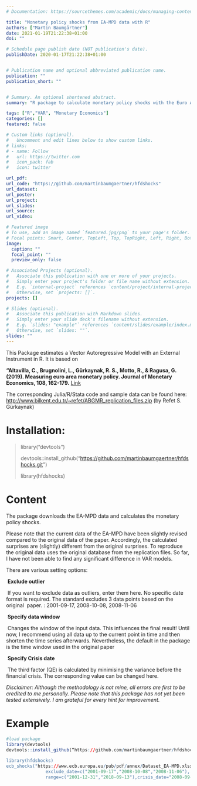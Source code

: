 ```yaml
---
# Documentation: https://sourcethemes.com/academic/docs/managing-content/

title: "Monetary policy shocks from EA-MPD data with R"
authors: ["Martin Baumgärtner"]
date: 2021-01-19T21:22:38+01:00
doi: ""

# Schedule page publish date (NOT publication's date).
publishDate: 2020-01-17T21:22:38+01:00


# Publication name and optional abbreviated publication name.
publication: ""
publication_short: ""


# Summary. An optional shortened abstract.
summary: "R package to calculate monetary policy shocks with the Euro Area Monetary Policy Event-Study Database (EA-MPD) of Altavilla, C., Brugnolini, L., Gürkaynak, R. S., Motto, R., & Ragusa, G. (2019). Measuring euro area monetary policy. Journal of Monetary Economics, 108, 162-179."

tags: ["R","VAR", "Monetary Economics"]
categories: []
featured: false

# Custom links (optional).
#   Uncomment and edit lines below to show custom links.
# links:
# - name: Follow
#   url: https://twitter.com
#   icon_pack: fab
#   icon: twitter

url_pdf: 
url_code: "https://github.com/martinbaumgaertner/hfdshocks"
url_dataset:
url_poster:
url_project:
url_slides:
url_source:
url_video:

# Featured image
# To use, add an image named `featured.jpg/png` to your page's folder. 
# Focal points: Smart, Center, TopLeft, Top, TopRight, Left, Right, BottomLeft, Bottom, BottomRight.
image:
  caption: ""
  focal_point: ""
  preview_only: false

# Associated Projects (optional).
#   Associate this publication with one or more of your projects.
#   Simply enter your project's folder or file name without extension.
#   E.g. `internal-project` references `content/project/internal-project/index.md`.
#   Otherwise, set `projects: []`.
projects: []

# Slides (optional).
#   Associate this publication with Markdown slides.
#   Simply enter your slide deck's filename without extension.
#   E.g. `slides: "example"` references `content/slides/example/index.md`.
#   Otherwise, set `slides: ""`.
slides: ""
---
```


This Package estimates a Vector Autoregressive Model with an External Instrument in R. It is based on

**“Altavilla, C., Brugnolini, L., Gürkaynak, R. S., Motto, R., & Ragusa, G. (2019). Measuring euro area monetary policy. Journal of Monetary Economics, 108, 162-179.** [Link](https://www.sciencedirect.com/science/article/pii/S0304393219301497)

The corresponding Julia/R/Stata code and sample data can be found here: <http://www.bilkent.edu.tr/~refet/ABGMR_replication_files.zip> (by Refet S. Gürkaynak)

# Installation:

> library(“devtools”) 
>
> devtools::install_github(“https://github.com/martinbaumgaertner/hfdshocks.git") 
>
> library(hfdshocks)

# Content

The package downloads the EA-MPD data and calculates the monetary policy shocks.

Please note that the current data of the EA-MPD have been slightly revised compared to the original data of the paper. Accordingly, the calculated surprises are (slightly) different from the original surprises. To reproduce the original data uses the original database from the replication files. So far, I have not been able to find any significant difference in VAR models.

There are various setting options:

​	**Exclude outlier**

​	If you want to exclude data as outliers, enter them here. No specific date format is required. The standard excludes 3 data points based on the original 
​    paper.  : 2001-09-17, 2008-10-08, 2008-11-06

​	**Specify data window**

​	Changes the window of the input data. This influences the final result! Until now, I recommend using all data up to the current point in time and then
​    shorten the time series afterwards. Nevertheless, the default in the package is the time window used in the original paper

​	**Specify Crisis date**

​	The third factor (QE) is calculated by minimising the variance before the financial crisis. The corresponding value can be changed here.

*Disclaimer: Although the methodology is not  mine, all errors are first to be credited to me personally. Please note  that this package has not yet been tested extensively. I am grateful for  every hint for improvement.*

# Example

```r
#load package
library(devtools)
devtools::install_github(“https://github.com/martinbaumgaertner/hfdshocks.git") 

library(hfdshocks)
ecb_shocks("https://www.ecb.europa.eu/pub/pdf/annex/Dataset_EA-MPD.xlsx","",
               exclude_date=c("2001-09-17","2008-10-08","2008-11-06"),
               range=c("2001-12-31","2018-09-13"),crisis_date="2008-09-04")
```